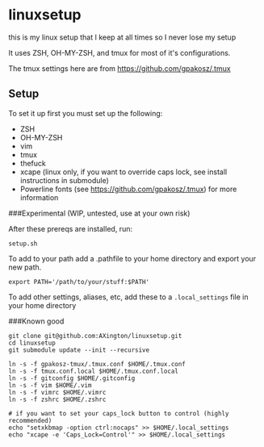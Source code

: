 # linuxsetup
this is my linux setup that I keep at all times so I never lose my setup

It uses ZSH, OH-MY-ZSH, and tmux for most of it's configurations.

The tmux settings here are from https://github.com/gpakosz/.tmux

## Setup
To set it up first you must set up the following:

* ZSH
* OH-MY-ZSH
* vim
* tmux
* thefuck
* xcape (linux only, if you want to override caps lock, see install instructions in submodule)
* Powerline fonts (see https://github.com/gpakosz/.tmux) for more information

###Experimental (WIP, untested, use at your own risk)

After these prereqs are installed, run:

`setup.sh`

To add to your path add a .pathfile to your home directory and export your new path.

`export PATH='/path/to/your/stuff:$PATH'`

To add other settings, aliases, etc, add these to a `.local_settings` file in your home directory

###Known good

```
git clone git@github.com:AXington/linuxsetup.git
cd linuxsetup
git submodule update --init --recursive

ln -s -f gpakosz-tmux/.tmux.conf $HOME/.tmux.conf
ln -s -f tmux.conf.local $HOME/.tmux.conf.local
ln -s -f gitconfig $HOME/.gitconfig
ln -s -f vim $HOME/.vim
ln -s -f vimrc $HOME/.vimrc
ln -s -f zshrc $HOME/.zshrc

# if you want to set your caps_lock button to control (highly recommended)
echo "setxkbmap -option ctrl:nocaps" >> $HOME/.local_settings
echo "xcape -e 'Caps_Lock=Control'" >> $HOME/.local_settings
```

